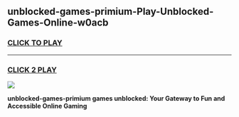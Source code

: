 
## unblocked-games-primium-Play-Unblocked-Games-Online-w0acb
<h3>
<a href="https://premium76.site?title=unblocked-games-primium&ref=25A">CLICK TO PLAY</a></h3>
<hr>

<h3>
<a href="https://premium76.site?title=unblocked-games-primium&ref=25A">CLICK 2 PLAY</a>
  
</h3>

<a href="https://premium76.site?title=unblocked-games-primium&ref=25A"><img src="https://clearcache.store/games.png"></a>


**unblocked-games-primium games unblocked: Your Gateway to Fun and Accessible Online Gaming**
